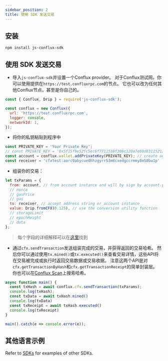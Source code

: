 ```yaml
---
sidebar_position: 2
title: 使用 SDK 发送交易
---
```


## 安装

`npm install js-conflux-sdk`

## 使用 SDK 发送交易

* 导入`js-conflux-sdk`并设置一个Conflux provider。 对于Conflux测试网，你可以使用提供在`https://test.confluxrpc.com`的节点。 它也可以改为任何其他Conflux节点，甚至是你自己的。

```javascript
const { Conflux, Drip } = require('js-conflux-sdk');

const conflux = new Conflux({
  url: 'https://test.confluxrpc.com',
  logger: console,
  networkId: 1,
});
```

* 将你的私钥粘贴到程序中

```javascript
const PRIVATE_KEY = 'Your Private Key';
// const PRIVATE_KEY = '0x5f15f9e52fc5ec6f77115a9f306c120a7e80d83115212d33a843bb6b7989c261';
const account = conflux.wallet.addPrivateKey(PRIVATE_KEY); // create account instance
const receiver = 'cfxtest:aarc9abycue0hhzgyrr53m6cxedgccrmmy8m50bu1p'
```

* 组装你的交易：

```javascript
let txParams = {
  from: account, // from account instance and will by sign by account.privateKey
  // nonce
  // gasPrice
  // gas
  to: receiver, // accept address string or account instance
  value: Drip.fromCFX(0.125), // use the conversion utility function
  // storageLimit
  // epochHeight
  // data
};
```

> 每个字段的详细解释可以在[这里](../learn/core-space-basics/core-transactions.md)找到

* 通过`cfx.sendTransaction`发送组装完成的交易，并获得返回的交易哈希。 然后你可以通过使用`tx.mined()`或`tx.executed()`来查看交易详情，这些API将在交易被完成或执行时返回交易数据或交易收据。 注意这两个API是对`cfx.getTransactionByHash`和`cfx.getTransactionReceipt`的简单封装层。 你也可以在[Conflux Scan](http://confluxscan.io/)上搜索哈希。

```javascript
async function main() {
  const txHash = await conflux.cfx.sendTransaction(txParams);
  console.log(txHash);
  const txData = await txHash.mined()
  console.log(txData)
  const txReceipt = await txHash.executed()
  console.log(txReceipt)
}

main().catch(e => console.error(e));
```

## 其他语言示例

Refer to [SDKs](../build/sdks-and-tools/sdks.md) for examples of other SDKs.
